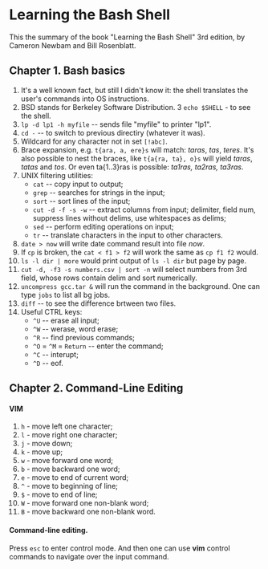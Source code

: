 # Learning the Bash Shell


This the summary of the book "Learning the Bash Shell" 3rd edition, by Cameron Newbam and Bill Rosenblatt.


## Chapter 1. Bash basics

1. It's a well known fact, but still I didn't know it: the shell translates the user's commands into OS instructions.
2. BSD stands for Berkeley Software Distribution.
3 `echo $SHELL` - to see the shell.
4. `lp -d lp1 -h myfile` -- sends file "myfile" to printer "lp1".
5. `cd -` -- to switch to previous directiry (whatever it was).
6. Wildcard for any character not in set `[!abc]`.
7. Brace expansion, e.g. `t{ara, a, ere}s` will match: *taras*, *tas*, *teres*. It's also possible to nest the braces, like `t{a{ra, ta}, o}s` will yield *taras*, *tatas* and *tos*. Or even ta{1..3}ras is possible: *ta1ras, ta2ras, ta3ras*.
8. UNIX filtering utilities:
   - `cat` -- copy input to output;
   - `grep` -- searches for strings in the input;
   - `sort` -- sort lines of the input;
   - `cut -d -f -s -w` -- extract columns from input; delimiter, field num, suppress lines without delims, use whitespaces as delims;
   - `sed` -- perform editing operations on input;
   - `tr` -- translate characters in the input to other characters.
9. `date > now` will write date command result into file *now*.
10. If `cp` is broken, the `cat < f1 > f2` will work the same as `cp f1 f2` would.
11. `ls -l dir | more` would print output of `ls -l dir` but page by page.
12. `cut -d, -f3 -s numbers.csv | sort -n` will select numbers from 3rd field, whose rows contain delim and sort numerically.
13. `uncompress gcc.tar &` will run the command in the background. One can type `jobs` to list all bg jobs.
14. `diff` -- to see the difference brtween two files.
15. Useful CTRL keys:
    - `^U` -- erase all input;
    - `^W` -- werase, word erase;
    - `^R` -- find previous commands;
    - `^O` = `^M` = `Return` -- enter the command;
    - `^C` -- interupt;
    - `^D` -- eof.


## Chapter 2. Command-Line Editing

#### VIM

1. `h` - move left one character;
2. `l` - move right one character;
3. `j` - move down;
4. `k` - move up;
5. `w` - move forward one word;
6. `b` - move backward one word;
7. `e` - move to end of current word;
8. `^` - move to beginning of line;
9. `$` - move to end of line;
10. `W` - move forward one non-blank word;
11. `B` - move backward one non-blank word.

#### Command-line editing.

Press `esc` to enter control mode. And then one can use **vim** control commands to navigate over the input command.
